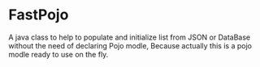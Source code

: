 # FastPojo
A java class to help to populate and initialize list from JSON or DataBase without the need of declaring Pojo modle, Because actually this is a pojo modle ready to use on the fly.
